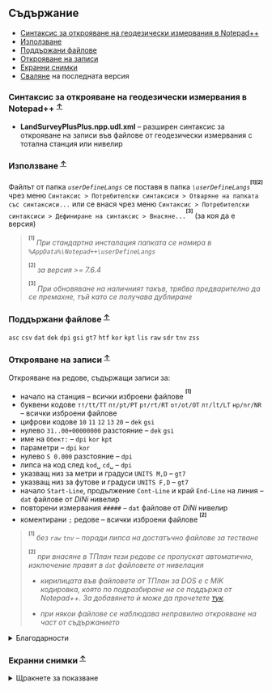 ## Съдържание
 * [Синтаксис за открояване на геодезически измервания в Notepad++](#синтаксис-за-открояване-на-геодезически-измервания-в-notepad-)
 * [Използване](#използване-)
 * [Поддържани файлове](#поддържани-файлове-)
 * [Открояване на записи](#открояване-на-записи-)
 * [Екранни снимки](#екранни-снимки-)
 * [Сваляне](../../../releases/latest) на последната версия

### Синтаксис за открояване на геодезически измервания в Notepad++ <sup>[↑](#съдържание)</sup>

  * **LandSurveyPlusPlus.npp.udl.xml** – разширен синтаксис за открояване на записи във файлове от геодезически измервания с тотална станция или нивелир

### Използване <sup>[↑](#съдържание)</sup>

Файлът от папка _`userDefineLangs`_ се поставя в папка _`\userDefineLangs`_<sup><sup><b>[1][2]</b></sup></sup> чрез меню `Синтаксис > Потребителски синтаксиси > Отваряне на папката със синтаксиси...` или се внася чрез меню `Синтаксис > Потребителски синтаксиси > Дефиниране на синтаксис > Внасяне...`<sup><sup><b>[3]</b></sup></sup> (за коя да е версия)

> <sup><sup><b>[1]</b></sup></sup> _При стандартна инсталация папката се намира в `%AppData%\Notepad++\userDefineLangs`_
>
> <sup><sup><b>[2]</b></sup></sup> _за версия >= 7.6.4_
>
> <sup><sup><b>[3]</b></sup></sup> _При обновяване на наличният такъв, трябва предварително да се премахне, тъй като се получава дублиране_

### Поддържани файлове <sup>[↑](#съдържание)</sup>

`asc` `csv` `dat` `dek` `dpi` `gsi` `gt7` `htf` `kor` `kpt` `lis` `raw` `sdr` `tnv` `zss`

### Открояване на записи <sup>[↑](#съдържание)</sup>

Открояване на редове, съдържащи записи за:
  * начало на станция – всички изброени файлове <sup><sup><b>[1]</b></sup></sup>
  * буквени кодове `тт/tt/TT` `пт/pt/PT` `рт/rt/RT` `от/ot/OT` `лт/lt/LT` `нр/nr/NR` – всички изброени файлове
  * цифрови кодове `10` `11` `12` `13` `20` – `dek` `gsi`
  * нулево `31..00+00000000` разстояние – `dek` `gsi`
  * име на `Обект:` – `dpi` `kor` `kpt`
  * параметри – `dpi` `kor`
  * нулево `S 0.000` разстояние – `dpi`
  * липса на код след `kod␣` `cd␣` – `dpi`
  * указващ низ за метри и градуси `UNITS M,D` – `gt7`
  * указващ низ за футове и градуси `UNITS F,D` – `gt7`
  * начало `Start-Line`, продължение `Cont-Line` и край `End-Line` на линия – `dat` файлове от *DiNi* нивелир
  * повторени измервания `#####` – `dat` файлове от *DiNi* нивелир
  * коментирани `;` редове – всички изброени файлове <sup><sup><b>[2]</b></sup></sup>

> <sup><sup><b>[1]</b></sup></sup> _без `raw` `tnv` – поради липса на достатъчно файлове за тестване_
>
> <sup><sup><b>[2]</b></sup></sup> _при внасяне в ТПлан тези редове се пропускат автоматично, изключение правят в `dat` файловете от нивелация_
>
> * _кирилицата във файловете от ТПлан за DOS е с MIK кодировка, която по подразбиране не се поддържа от Notepad++. За добавянето ѝ може да прочетете [тук](https://github.com/rddim/npp-shtirlitz-mik)._
>
> * _при някои файлове се наблюдава неправилно открояване на част от съдържанието_

 <details><summary>Благодарности</summary>
 
 * [УАСГ](https://www.uacg.bg/) – гр.София
   * Ръководството на университета
   * инж.Тамара Илиева-Цветкова
 * инж.Атанас Петков
 * колеги
 </details>

### Екранни снимки <sup>[↑](#съдържание)</sup>

<details><summary>Щракнете за показване</summary>

* `asc`

![asc](/LandSurvey/img/file_format_asc.png?raw=tue)

* `csv`

![csv](/LandSurvey/img/file_format_csv.png?raw=true)

* `dat`

![csv](/LandSurvey/img/file_format_dat_dini.png?raw=true)

* `dat`

![csv](/LandSurvey/img/file_format_dat_dini_rpt.png?raw=true)

* `dek`

![csv](/LandSurvey/img/file_format_dek.png?raw=true)

* `dpi`

![csv](/LandSurvey/img/file_format_dpi_cmnt.png?raw=true)

* `dpi`

![csv](/LandSurvey/img/file_format_dpi_kod.png?raw=true)

* `dpi`

![csv](/LandSurvey/img/file_format_dpi_v1.png?raw=true)

* `dpi`

![csv](/LandSurvey/img/file_format_dpi_v2.png?raw=true)

* `gsi`

![csv](/LandSurvey/img/file_format_gsi.png?raw=true)

* `gt7`

![csv](/LandSurvey/img/file_format_gt7.png?raw=true)

* `htf`

![csv](/LandSurvey/img/file_format_htf.png?raw=true)

* `kor`

![csv](/LandSurvey/img/file_format_kor.png?raw=true)

* `kpt`

![csv](/LandSurvey/img/file_format_kpt.png?raw=true)

* `lis`

![csv](/LandSurvey/img/file_format_lis.png?raw=true)

* `raw`

![csv](/LandSurvey/img/file_format_raw.png?raw=true)

* `sdr`

![csv](/LandSurvey/img/file_format_sdr.png?raw=true)

* `tnv`

![csv](/LandSurvey/img/file_format_tnv.png?raw=true)

* `zss`

![csv](/LandSurvey/img/file_format_zss.png?raw=true)
</details>
